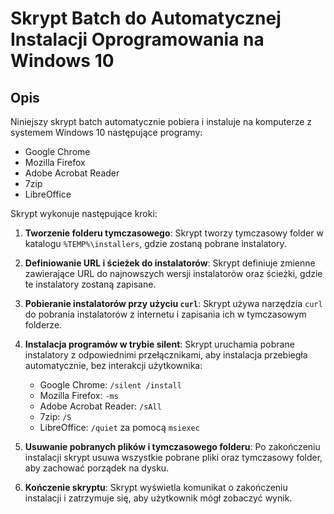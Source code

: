# Skrypt Batch do Automatycznej Instalacji Oprogramowania na Windows 10

## Opis

Niniejszy skrypt batch automatycznie pobiera i instaluje na komputerze z systemem Windows 10 następujące programy:
- Google Chrome
- Mozilla Firefox
- Adobe Acrobat Reader
- 7zip
- LibreOffice

Skrypt wykonuje następujące kroki:

1. **Tworzenie folderu tymczasowego**: 
   Skrypt tworzy tymczasowy folder w katalogu `%TEMP%\installers`, gdzie zostaną pobrane instalatory.

2. **Definiowanie URL i ścieżek do instalatorów**: 
   Skrypt definiuje zmienne zawierające URL do najnowszych wersji instalatorów oraz ścieżki, gdzie te instalatory zostaną zapisane.

3. **Pobieranie instalatorów przy użyciu `curl`**: 
   Skrypt używa narzędzia `curl` do pobrania instalatorów z internetu i zapisania ich w tymczasowym folderze.

4. **Instalacja programów w trybie silent**: 
   Skrypt uruchamia pobrane instalatory z odpowiednimi przełącznikami, aby instalacja przebiegła automatycznie, bez interakcji użytkownika:
   - Google Chrome: `/silent /install`
   - Mozilla Firefox: `-ms`
   - Adobe Acrobat Reader: `/sAll`
   - 7zip: `/S`
   - LibreOffice: `/quiet` za pomocą `msiexec`

5. **Usuwanie pobranych plików i tymczasowego folderu**: 
   Po zakończeniu instalacji skrypt usuwa wszystkie pobrane pliki oraz tymczasowy folder, aby zachować porządek na dysku.

6. **Kończenie skryptu**: 
   Skrypt wyświetla komunikat o zakończeniu instalacji i zatrzymuje się, aby użytkownik mógł zobaczyć wynik.